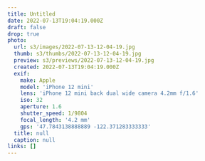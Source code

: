 ```yaml
---
title: Untitled
date: 2022-07-13T19:04:19.000Z
draft: false
drop: true
photo:
  url: s3/images/2022-07-13-12-04-19.jpg
  thumb: s3/thumbs/2022-07-13-12-04-19.jpg
  preview: s3/previews/2022-07-13-12-04-19.jpg
  created: 2022-07-13T19:04:19.000Z
  exif:
    make: Apple
    model: 'iPhone 12 mini'
    lens: 'iPhone 12 mini back dual wide camera 4.2mm f/1.6'
    iso: 32
    aperture: 1.6
    shutter_speed: 1/9804
    focal_length: '4.2 mm'
    gps: '47.7843138888889 -122.371283333333'
  title: null
  caption: null
links: []
---
```

